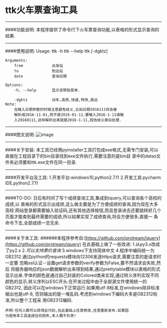# ttk火车票查询工具
***
####功能说明:
    本程序提供了命令行下火车票查询功能,以表格的形式显示查询的结果.
***
####使用说明:
    Usage:
        ttk -h
        ttk --help
        ttk [-dgktz] <from> <to> <date>

    Arguments:
        from             出发站
        to               到达站
        date             查询日期

    Options:
        -h, --help       显示该帮助菜单.
  
        -dgktz           动车,高铁,快速,特快,直达
    Note:
        在输入日期参数的时候注意避免歧义,比如日期2016111将会被
        解析成2016-11-01,而不是2016-01-11.要输入2016-1-11请输
        入20160111,这样解析出来就是2016-1-11,其他歧义类似处理.
***
####图文说明:
![image](https://github.com/qianghaohao/ttk/raw/master/image/result.png)
***
####关于安装:
    本工具已经用pyinstaller工具打包成exe格式,无需专门安装,可以
    直接在工程目录下的bin目录找到exe文件执行,需要注意的是bin目
    录中的datas文件夹必须要和ttk.exe文件在同一目录.
***
####开发平台及工具:
    1.开发平台:windows10,python2.7.11
    2.开发工具:pycharm IDE,python2.7.11
***
####TO-DO:
    日后有时间了写个成绩查询工具,集成到iquery,可以查询各个高校的成绩,以
    表格的形式显示出成绩,这么做主要是为了方便成绩的查询,因为现在大多高校
    网站登录都需要输入验证码,还有其他选择按钮,而且登录进去还要跳转好几个
    页面才能查到最终需要的成绩,所以如果实现了成绩查询,将会方便很多,直接一
    条命令下去,全部成绩一览无余.
***
####关于本工具:
######本程序参考自:[https://github.com/protream/iquery](https://github.com/protream/iquery)
	在此基础上做了一些改进:
               1.从py3.x改成了py2.x
               2.*可以支持票价查询*
               3.windows下支持简体中文
	           4.程序中编码统一为GB2312
    通过python的requests模块向12306发送https请求,需要注意的是请求时一定要
    忽略ssl认证--设置get请求参数的verify参数为False,要不然请求会失败,然后
    将服务器响应的json数据解析出来得到结果,通过prettytable模块以表格的形式
    显示出来.字体的颜色是通过自己封装的Colored类来实现,通过转义序列实现不同
    颜色的显示,转义序列以ESC开头.在开发过程中由于全部源文件使用统一的GB2312,
    因此可以在windows下正常运行.如果用utf-8标准,在windows除非标准输出也是utf-8,
    否则输出的是一堆乱码.考虑到windows下编码大多是GB2312标准,所以整个工程采
    用GB2312编码.
    
    声明:任何人都可以获得此代码,在此基础上任意修改,任意重新发布.如果因
    为使用本工具造成任何损失,本人概不负责!
***

